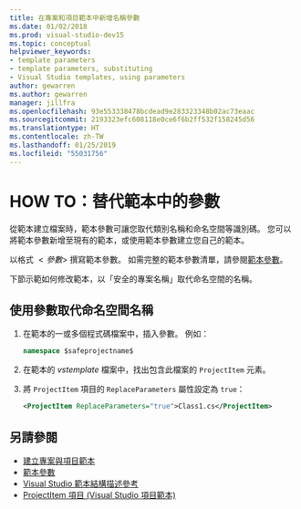 ```yaml
---
title: 在專案和項目範本中新增名稱參數
ms.date: 01/02/2018
ms.prod: visual-studio-dev15
ms.topic: conceptual
helpviewer_keywords:
- template parameters
- template parameters, substituting
- Visual Studio templates, using parameters
author: gewarren
ms.author: gewarren
manager: jillfra
ms.openlocfilehash: 93e553338478bcdead9e283323348b02ac73eaac
ms.sourcegitcommit: 2193323efc608118e0ce6f6b2ff532f158245d56
ms.translationtype: HT
ms.contentlocale: zh-TW
ms.lasthandoff: 01/25/2019
ms.locfileid: "55031756"
---
```

# <a name="how-to-substitute-parameters-in-a-template"></a>HOW TO：替代範本中的參數

從範本建立檔案時，範本參數可讓您取代類別名稱和命名空間等識別碼。 您可以將範本參數新增至現有的範本，或使用範本參數建立您自己的範本。

以格式 $<參數>$ 撰寫範本參數。 如需完整的範本參數清單，請參閱[範本參數](../ide/template-parameters.md)。

下節示範如何修改範本，以「安全的專案名稱」取代命名空間的名稱。

## <a name="to-use-a-parameter-to-replace-the-namespace-name"></a>使用參數取代命名空間名稱

1. 在範本的一或多個程式碼檔案中，插入參數。 例如：

    ```csharp
    namespace $safeprojectname$
    ```

1. 在範本的 *vstemplate* 檔案中，找出包含此檔案的 `ProjectItem` 元素。

1. 將 `ProjectItem` 項目的 `ReplaceParameters` 屬性設定為 `true`：

    ```xml
    <ProjectItem ReplaceParameters="true">Class1.cs</ProjectItem>
    ```

## <a name="see-also"></a>另請參閱

- [建立專案與項目範本](../ide/creating-project-and-item-templates.md)
- [範本參數](../ide/template-parameters.md)
- [Visual Studio 範本結構描述參考](../extensibility/visual-studio-template-schema-reference.md)
- [ProjectItem 項目 (Visual Studio 項目範本)](../extensibility/projectitem-element-visual-studio-item-templates.md)